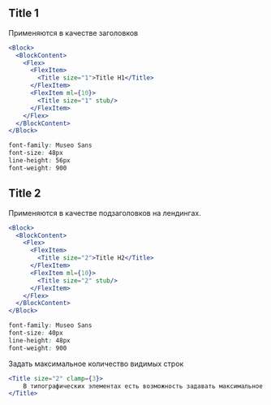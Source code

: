 ## Title 1

Применяются в качестве заголовков

```jsx
<Block>
  <BlockContent>
    <Flex>
      <FlexItem>
        <Title size="1">Title H1</Title>
      </FlexItem>
      <FlexItem ml={10}>
        <Title size="1" stub/>
      </FlexItem>
    </Flex>
  </BlockContent>
</Block>
```

```css static
font-family: Museo Sans
font-size: 48px
line-height: 56px
font-weight: 900
```

## Title 2

Применяются в качестве подзаголовков на лендингах.

```jsx
<Block>
  <BlockContent>
    <Flex>
      <FlexItem>
        <Title size="2">Title H2</Title>
      </FlexItem>
      <FlexItem ml={10}>
        <Title size="2" stub/>
      </FlexItem>
    </Flex>
  </BlockContent>
</Block>
```

```css static
font-family: Museo Sans
font-size: 40px
line-height: 48px
font-weight: 900
```

Задать максимальное количество видимых строк

```jsx
<Title size="2" clamp={3}>
    В типографических элементах есть возможность задавать максимальное количество видимых строк через свойство clamp. Если текст выходит за заданные рамки, в конце текста будет добавлено многоточие
</Title>
```
